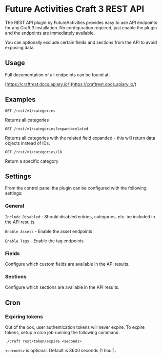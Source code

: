 # Future Activities Craft 3 REST API

The REST API plugin by FutureActivities provides easy to use API endpoints for any Craft 3 installation. No configuration required, 
just enable the plugin and the endpoints are immediately available.

You can optionally exclude certain fields and sections from the API to avoid exposing data.

## Usage

Full documentation of all endpoints can be found at:

[https://craftrest.docs.apiary.io/](https://craftrest.docs.apiary.io/)
    
## Examples

    GET /rest/v1/categories
    
Returns all categories

    GET /rest/v1/categories?expand=related
    
Returns all categories with the related field expanded - this will return data objects instead of IDs.

    GET /rest/v1/categories/18
    
Return a specific category

## Settings

From the control panel the plugin can be configured with the following settings:

### General

`Include Disabled` - Should disabled entries, categories, etc. be included in the API results.

`Enable Assets` - Enable the asset endpoints

`Enable Tags` - Enable the tag endpoints

### Fields

Configure which custom fields are available in the API results.

### Sections

Configure which sections are available in the API results.

## Cron

### Expiring tokens

Out of the box, user authentication tokens will never expire. To expire tokens, setup a cron job running
the following command:

    ./craft rest/token/expire <seconds>
    
`<seconds>` is optional. Default is 3600 seconds (1 hour).